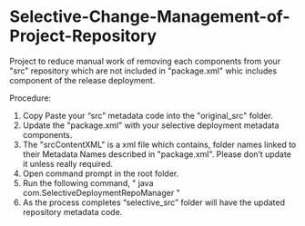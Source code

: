 # Selective-Change-Management-of-Project-Repository
Project to reduce manual work of removing each components from your "src" repository which are not included in "package.xml" whic includes component of the release deployment. 

Procedure:
1. Copy Paste your “src” metadata code into the "original_src" folder.
2. Update the "package.xml" with your selective deployment metadata components.
3. The "srcContentXML" is a xml file which contains, folder names linked to their Metadata Names described in "package.xml". Please don’t  update it unless really required.
4. Open command prompt in the root folder.
5. Run the following command,
        "  java com.SelectiveDeploymentRepoManager  "
7. As the process completes “selective_src” folder will have the updated repository metadata code.
